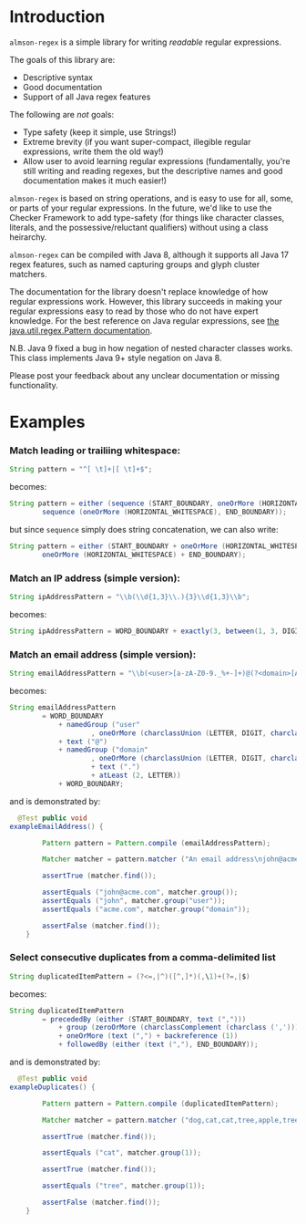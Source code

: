 # Introduction

`almson-regex` is a simple library for writing *readable* regular expressions.

The goals of this library are:

- Descriptive syntax
- Good documentation
- Support of all Java regex features

The following are *not* goals:

- Type safety (keep it simple, use Strings!)
- Extreme brevity (if you want super-compact, illegible regular expressions, write them the old way!)
- Allow user to avoid learning regular expressions (fundamentally, you're still writing and reading regexes, but the descriptive names and good documentation makes it much easier!)

`almson-regex` is based on string operations, and is easy to use for all, some, or parts of your regular expressions. In the future, we'd like to use the Checker Framework to add type-safety (for things like character classes, literals, and the possessive/reluctant qualifiers) without using a class heirarchy.

`almson-regex` can be compiled with Java 8, although it supports all Java 17 regex features, such as named capturing groups and glyph cluster matchers.

The documentation for the library doesn't replace knowledge of how regular expressions work. 
However, this library succeeds in making your regular expressions easy to read
by those who do not have expert knowledge. For the best reference on Java regular expressions, see [the java.util.regex.Pattern documentation](https://docs.oracle.com/en/java/javase/17/docs/api/java.base/java/util/regex/Pattern.html).

N.B. Java 9 fixed a bug in how negation of nested character classes works. This class implements Java 9+ style negation on Java 8.

Please post your feedback about any unclear documentation or missing functionality.

# Examples

### Match leading or trailiing whitespace:

```java
String pattern = "^[ \t]+|[ \t]+$";
```

becomes:

```java
String pattern = either (sequence (START_BOUNDARY, oneOrMore (HORIZONTAL_WHITESPACE)),
        sequence (oneOrMore (HORIZONTAL_WHITESPACE), END_BOUNDARY));
```

but since `sequence` simply does string concatenation, we can also write:

```java
String pattern = either (START_BOUNDARY + oneOrMore (HORIZONTAL_WHITESPACE),
        oneOrMore (HORIZONTAL_WHITESPACE) + END_BOUNDARY);
```

### Match an IP address (simple version):

```java
String ipAddressPattern = "\\b(\\d{1,3}\\.){3}\\d{1,3}\\b";
```

becomes:

```java
String ipAddressPattern = WORD_BOUNDARY + exactly(3, between(1, 3, DIGIT) + text(".")) + between (1, 3, DIGIT) + WORD_BOUNDARY
```

### Match an email address (simple version):

```java
String emailAddressPattern = "\\b(<user>[a-zA-Z0-9._%+-]+)@(?<domain>[A-Z0-9.-]+\.\\p{L}{2,})\\b";
```

becomes:

```java
String emailAddressPattern
        = WORD_BOUNDARY
            + namedGroup ("user"
                    , oneOrMore (charclassUnion (LETTER, DIGIT, charclass ('.', '_', '%', '+', '-'))))
            + text ("@")
            + namedGroup ("domain"
                    , oneOrMore (charclassUnion (LETTER, DIGIT, charclass ('.', '-')))
                    + text (".")
                    + atLeast (2, LETTER))
            + WORD_BOUNDARY;
```

and is demonstrated by:

```java
  @Test public void
exampleEmailAddress() {

        Pattern pattern = Pattern.compile (emailAddressPattern);

        Matcher matcher = pattern.matcher ("An email address\njohn@acme.com");

        assertTrue (matcher.find());

        assertEquals ("john@acme.com", matcher.group());
        assertEquals ("john", matcher.group("user"));
        assertEquals ("acme.com", matcher.group("domain"));

        assertFalse (matcher.find());
    }
```

### Select consecutive duplicates from a comma-delimited list

```java
String duplicatedItemPattern = (?<=,|^)([^,]*)(,\1)+(?=,|$)
```

becomes:

```java
String duplicatedItemPattern
        = precededBy (either (START_BOUNDARY, text (",")))
            + group (zeroOrMore (charclassComplement (charclass (','))))
            + oneOrMore (text (",") + backreference (1))
            + followedBy (either (text (","), END_BOUNDARY));
```

and is demonstrated by:

```java
  @Test public void
exampleDuplicates() {

        Pattern pattern = Pattern.compile (duplicatedItemPattern);

        Matcher matcher = pattern.matcher ("dog,cat,cat,tree,apple,tree,tree,tree");

        assertTrue (matcher.find());

        assertEquals ("cat", matcher.group(1));

        assertTrue (matcher.find());

        assertEquals ("tree", matcher.group(1));

        assertFalse (matcher.find());
    }
```
